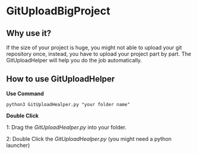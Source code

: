 # GitUploadBigProject
## Why use it?
If the size of your project is huge, you might not able to upload your git repository once, instead, you have to upload your project part by part. The GitUploadHelper will help you do the job automatically.

## How to use GitUploadHelper

**Use Command**
```
python3 GitUploadHealper.py "your folder name"
```

**Double Click**

1: Drag the *GitUploadHealper.py* into your folder.

2: Double Click the *GitUploadHealper.py* (you might need a python launcher)